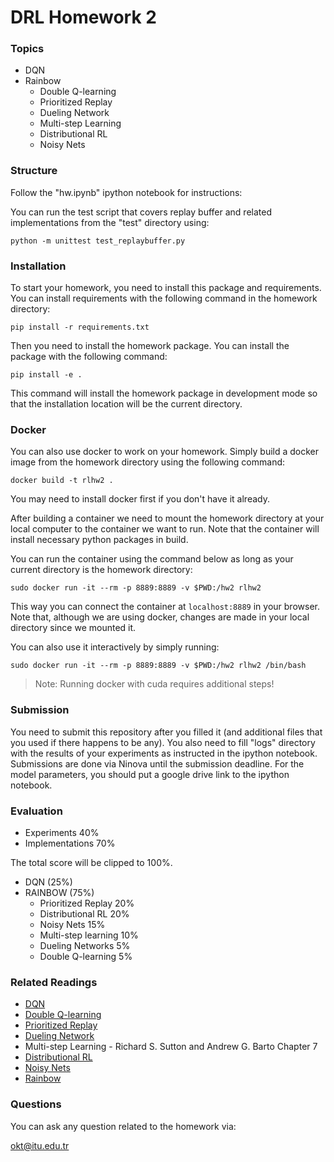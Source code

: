 # DRL Homework 2

### Topics
- DQN
- Rainbow
    - Double Q-learning
    - Prioritized Replay
    - Dueling Network
    - Multi-step Learning
    - Distributional RL
    - Noisy Nets

### Structure

Follow the "hw.ipynb" ipython notebook for instructions:


You can run the test script that covers replay buffer and related implementations from the "test" directory using:

```
python -m unittest test_replaybuffer.py
```

### Installation

To start your homework, you need to install this package and requirements. You can install requirements with the following command in the homework directory:

```
pip install -r requirements.txt
```
Then you need to install the homework package. You can install the package with the following command:

```
pip install -e .
```

This command will install the homework package in development mode so that the installation location will be the current directory.

### Docker

You can also use docker to work on your homework. Simply build a docker image from the homework directory using the following command:

```
docker build -t rlhw2 .
```

You may need to install docker first if you don't have it already.

After building a container we need to mount the homework directory at your local computer to the container we want to run. Note that the container will install necessary python packages in build.

You can run the container using the command below as long as your current directory is the homework directory:

```
sudo docker run -it --rm -p 8889:8889 -v $PWD:/hw2 rlhw2
```

This way you can connect the container at ```localhost:8889``` in your browser. Note that, although we are using docker, changes are made in your local directory since we mounted it.

You can also use it interactively by simply running:

```
sudo docker run -it --rm -p 8889:8889 -v $PWD:/hw2 rlhw2 /bin/bash
```

> Note: Running docker with cuda requires additional steps!

### Submission

You need to submit this repository after you filled it (and additional files that you used if there happens to be any). You also need to fill "logs" directory with the results of your experiments as instructed in the ipython notebook. Submissions are done via Ninova until the submission deadline. For the model parameters, you should put a google drive link to the ipython notebook.

### Evaluation

- Experiments 40%
- Implementations 70%

The total score will be clipped to 100%.

- DQN (25%)
- RAINBOW (75%)
    - Prioritized Replay 20%
    - Distributional RL 20%
    - Noisy Nets 15%
    - Multi-step learning 10%
    - Dueling Networks 5%
    - Double Q-learning 5%


### Related Readings

- [DQN](https://www.nature.com/articles/nature14236)
- [Double Q-learning](https://arxiv.org/pdf/1509.06461.pdf)
- [Prioritized Replay](https://arxiv.org/pdf/1511.05952.pdf)
- [Dueling Network](https://arxiv.org/pdf/1511.06581.pdf)
- Multi-step Learning - Richard S. Sutton and Andrew G. Barto Chapter 7
- [Distributional RL](https://arxiv.org/pdf/1707.06887.pdf)
- [Noisy Nets](https://arxiv.org/pdf/1706.10295.pdf)
- [Rainbow](https://arxiv.org/pdf/1710.02298.pdf)

### Questions

You can ask any question related to the homework via:

okt@itu.edu.tr
